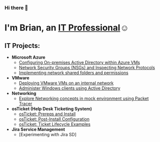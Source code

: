 ### Hi there 👋
<h1>I'm Brian, an <a href="https://linkedin.com/in/Josh">IT Professional</a>☺</h1>

<h2>IT Projects:</h2>

- <b>Microsoft Azure</b>
  - [Configuring On-premises Active Directory within Azure VMs](https://github.com/btruong117/configure-ad)
  - [Network Security Groups (NSGs) and Inspecting Network Protocols](https://github.com/btruong117/azure-network-protocols)
  - [Implementing network shared folders and permissions](https://github.com/btruong117/azure-network-protocols)
- <b>VMware</b>
  - [Deploying VMware VMs on an internal network](https://github.com/btruong117/vmware-vms)
  - [Administer Windows clients using Active Directory](https://github.com/btruong117/mock-environment-administration)
- <b>Networking</b>
  - [Explore Networking concepts in mock environment using Packet Tracer](https://github.com/btruong117/packet-tracer-labs)
- <b>osTicket (Help Desk Ticketing System)</b>
  - [osTicket: Prereqs and Install](https://github.com/btruong117/osTicket-Prereq)
  - [osTicket: Post-Install Configuration](https://github.com/btruong117/post-install-config)
  - [osTicket: Ticket Lifecycle Examples](https://github.com/btruon117/ticket-lifecycle)
- <b>Jira Service Management</b>
  - [Experimenting with Jira SD]
